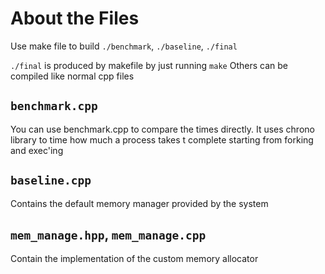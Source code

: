 
# About the Files 

Use make file to build `./benchmark`, `./baseline`, `./final`

`./final` is produced by makefile by just running `make` 
Others can be compiled like normal cpp files

## `benchmark.cpp`
You can use benchmark.cpp to compare the times directly. It uses chrono library to time how much a process takes t complete starting from forking and exec'ing

## `baseline.cpp`
Contains the default memory manager provided by the system 

## `mem_manage.hpp`, `mem_manage.cpp`
Contain the implementation of the custom memory allocator


